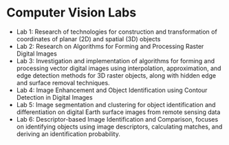 # Computer Vision Labs

- Lab 1: Research of technologies for construction and transformation of coordinates of planar (2D) and spatial (3D) objects
- Lab 2: Research on Algorithms for Forming and Processing Raster Digital Images
- Lab 3: Investigation and implementation of algorithms for forming and processing vector digital images using interpolation, approximation, and edge detection methods for 3D raster objects, along with hidden edge and surface removal techniques.
- Lab 4: Image Enhancement and Object Identification using Contour Detection in Digital Images
- Lab 5: Image segmentation and clustering for object identification and differentiation on digital Earth surface images from remote sensing data
- Lab 6: Descriptor-based Image Identification and Comparison, focuses on identifying objects using image descriptors, calculating matches, and deriving an identification probability.
